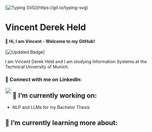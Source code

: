[![Typing SVG](https://readme-typing-svg.herokuapp.com?font=Avenir+Next&size=30&pause=1000&color=0010CA&center=true&random=false&width=435&lines=Welcome+to+my+gitHub!;I+am+looking+for+new+challenge!+;Reach+out+to+me!)](https://git.io/typing-svg)

# Vincent Derek Held

#### 👋 Hi, I am Vincent - Welcome to my GitHub!

[![Updated Badge](https://img.shields.io/github/last-commit/VincentDerekHeld/VincentDerekHeld/main?label=Last%20Updated&style=flat)]

I am Vincent Derek Held and I am studying Information Systems at the Technical University of Munich.

### 🤝 Connect with me on LinkedIn: 
<a href="https://www.linkedin.com/in/vincent-derek-held/"><img align="left" src="https://raw.githubusercontent.com/yushi1007/yushi1007/main/images/linkedin.svg" alt="Yu Shi | LinkedIn" width="21px"/></a> 

## 🔭 I’m currently working on:
- NLP and LLMs for my Bachelor Thesis


## 🌱 I’m currently learning more about:


<!--
**VincentDerekHeld/VincentDerekHeld** is a ✨ _special_ ✨ repository because its `README.md` (this file) appears on your GitHub profile.

Here are some ideas to get you started:

- 🔭 I’m currently working on ...
- 🌱 I’m currently learning ...
- 👯 I’m looking to collaborate on ...
- 🤔 I’m looking for help with ...
- 💬 Ask me about ...
- 📫 How to reach me: ...
- 😄 Pronouns: ...
- ⚡ Fun fact: ...
-->
